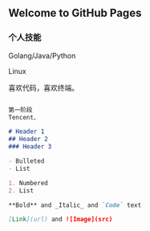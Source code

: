 ## Welcome to GitHub Pages



### 个人技能

Golang/Java/Python

Linux

喜欢代码，喜欢终端。


```markdown

第一阶段
Tencent、

# Header 1
## Header 2
### Header 3

- Bulleted
- List

1. Numbered
2. List

**Bold** and _Italic_ and `Code` text

[Link](url) and ![Image](src)
```


